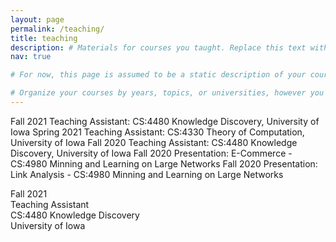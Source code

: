 ```yaml
---
layout: page
permalink: /teaching/
title: teaching
description: # Materials for courses you taught. Replace this text with your description.
nav: true

# For now, this page is assumed to be a static description of your courses. You can convert it to a collection similar to `_projects/` so that you can have a dedicated page for each course.

# Organize your courses by years, topics, or universities, however you like!
---
```

Fall 2021 Teaching Assistant: CS:4480 Knowledge Discovery, University of Iowa
Spring 2021 Teaching Assistant: CS:4330 Theory of Computation, University of Iowa
Fall 2020 Teaching Assistant: CS:4480 Knowledge Discovery, University of Iowa
Fall 2020 Presentation: E-Commerce - CS:4980 Minning and Learning on Large Networks 
Fall 2020 Presentation: Link Analysis - CS:4980 Minning and Learning on Large Networks 

<div class="container">
    <div class="row">
        <div class="col-2" id="year">
            Fall 2021
        </div>
        <div class="col-2" id="position">
            Teaching Assistant
        </div>
        <div class="col" id="topic">
            CS:4480 Knowledge Discovery
        </div>
        <div class="col-2" id="location">
             University of Iowa
        </div>
    </div>
</div>